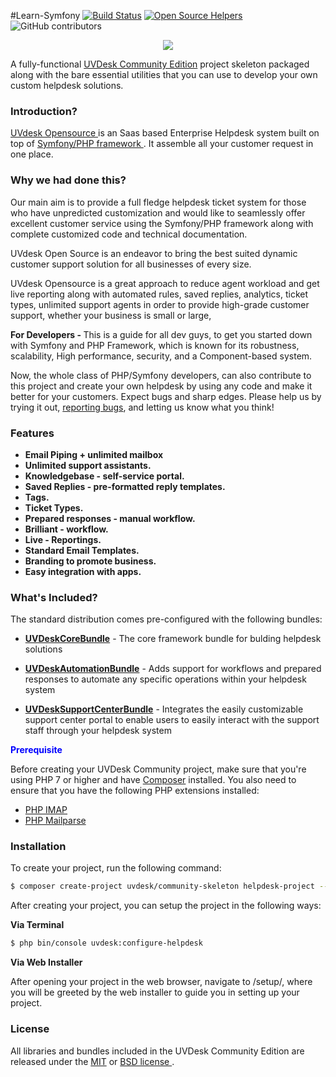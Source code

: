 #Learn-Symfony
[![Build Status](https://travis-ci.org/vaishaliwebkul/Learn-Symfony.svg?branch=master)](https://travis-ci.org/vaishaliwebkul/Learn-Symfony)
[![Open Source Helpers](https://www.codetriage.com/vaishaliwebkul/learn-symfony/badges/users.svg)](https://www.codetriage.com/vaishaliwebkul/learn-symfony)
![GitHub contributors](https://img.shields.io/github/contributors/cdnjs/cdnjs.svg)
<p align="center"><a href="https://www.uvdesk.com/en/" target="_blank">
    <img src="https://s3-ap-southeast-1.amazonaws.com/cdn.uvdesk.com/uvdesk/bundles/webkuldefault/images/uvdesk-wide.svg">
</a></p>

A fully-functional [UVDesk Community Edition][1] project skeleton packaged along with the bare essential utilities that you can use to develop your own custom helpdesk solutions.

<b> <h3>  Introduction? </h3> </b>

 <a href="https://www.uvdesk.com/en/opensource"> UVdesk Opensource </a> is an Saas based Enterprise Helpdesk system built on top of <a href="https://symfony.com/"> Symfony/PHP framework </a>. It assemble all your customer request in one place.

<b> <h3> Why we had done this? </h3> </b>

Our main aim is to provide a full fledge helpdesk ticket system for those who have unpredicted customization and would like to seamlessly offer excellent customer service using the Symfony/PHP framework along with complete customized code and technical documentation. 

UVdesk Open Source is an endeavor to bring the best suited dynamic customer support solution for all businesses of every size.

UVdesk Opensource is a great approach to reduce agent workload and get live reporting along with automated rules, saved replies, analytics, ticket types, unlimited support agents in order to provide high-grade customer support, whether your business is small or large, 

<b> For Developers - </b> This is a guide for all dev guys, to get you started down with Symfony and PHP Framework, which is known for its robustness, scalability, High performance, security, and a Component-based system. 

<p> Now, the whole class of PHP/Symfony developers, can also contribute to this project and create your own helpdesk by using any code and make it better for your customers. Expect bugs and sharp edges. Please help us by trying it out, <a href="https://github.com/uvdesk/community-skeleton/issues"> reporting bugs</a>, and letting us know what you
think!</p>

<h3> <b> Features  </h3>
<ul>
<li>Email Piping + unlimited mailbox</li>
<li>Unlimited support assistants.</li>
<li>Knowledgebase - self-service portal.</li>
<li>Saved Replies - pre-formatted reply templates.</li> 
<li>Tags.</li>
<li> Ticket Types. </li>
<li>Prepared responses - manual workflow.</li>
<li>Brilliant - workflow.</li>
<li>Live - Reportings.</li>
<li>Standard Email Templates.</li>
<li>Branding to promote business.</li>
<li>Easy integration with apps.</li>
</b> </ul>


<h3> <b> What's Included? </b> </h3>


The standard distribution comes pre-configured with the following bundles:

  * [**UVDeskCoreBundle**][3] - The core framework bundle for bulding helpdesk solutions

  * [**UVDeskAutomationBundle**][4] - Adds support for workflows and prepared responses to automate any specific operations within your helpdesk system

  * [**UVDeskSupportCenterBundle**][5] - Integrates the easily customizable support center portal to enable users to easily interact with the support staff through your helpdesk system

<span style="color:blue"><b> Prerequisite </b> </span>

<p> Before creating your UVDesk Community project, make sure that you're using PHP 7 or higher and have <a href="http://php.net/manual/en/book.imap.php" rel="nofollow">Composer</a> installed. You also need to ensure that you have the following PHP extensions installed: </p>
<ul>
<li><a href="http://php.net/manual/en/book.mailparse.php" rel="nofollow">PHP IMAP</a></li>
<li><a href="https://getcomposer.org/" rel="nofollow">PHP Mailparse</a></li>
</ul>

<h3> <b> Installation </b> </h3>
To create your project, run the following command:

```bash
$ composer create-project uvdesk/community-skeleton helpdesk-project --stability dev
```

After creating your project, you can setup the project in the following ways:

**Via Terminal**

```bash
$ php bin/console uvdesk:configure-helpdesk
```

**Via Web Installer**

After opening your project in the web browser, navigate to /setup/, where you will be greeted by the web installer to guide you in setting up your project.

<h3> <b> License </b> </h3>

All libraries and bundles included in the UVDesk Community Edition are released under the <a href="https://opensource.org/licenses/MIT">MIT</a> or <a href="https://opensource.org/licenses/BSD-3-Clause">BSD license </a>.


[1]: https://www.uvdesk.com/
[3]: https://github.com/akshaywebkul/core-framework
[4]: https://github.com/akshaywebkul/automation-bundle
[5]: https://github.com/akshaywebkul/support-center-bundle



